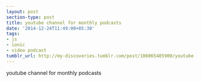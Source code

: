 ```yaml
---
layout: post
section-type: post
title: youtube channel for monthly podcasts
date: '2014-12-24T11:49:00+05:30'
tags:
- js
- ionic
- video podcast
tumblr_url: http://my-discoveries.tumblr.com/post/106065485900/youtube-channel-for-monthly-podcasts
---
```

youtube channel for monthly podcasts
